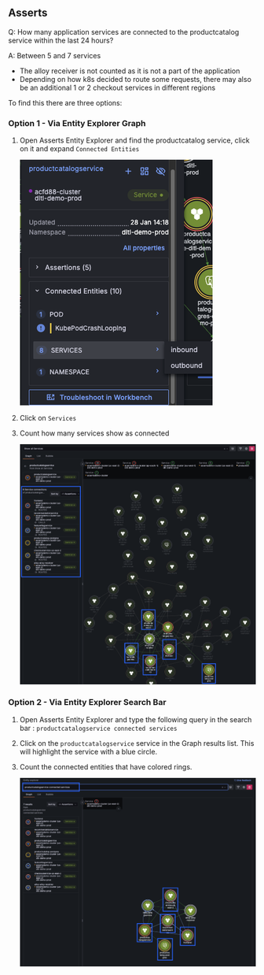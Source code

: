 ## Asserts
Q: How many application services are connected to the productcatalog service within the last 24 hours?

A: Between 5 and 7 services 
- The alloy receiver is not counted as it is not a part of the application
- Depending on how k8s decided to route some requests, there may also be an additional 1 or 2 checkout services in different regions

To find this there are three options:

### Option 1 - Via Entity Explorer Graph
1. Open Asserts Entity Explorer and find the productcatalog service, click on it and expand `Connected Entities`

    ![allentities](/images/breakout_2/1.2-asserts-1.png)

1. Click on `Services`

1. Count how many services show as connected

    ![allentities](/images/breakout_2/1.2-asserts-2.png)

### Option 2 - Via Entity Explorer Search Bar
1. Open Asserts Entity Explorer and type the following query in the search bar : `productcatalogservice connected services`    
1. Click on the `productcatalogservice` service in the Graph results list. This will highlight the service with a blue circle.
1. Count the connected entities that have colored rings.

    ![allentities](/images/breakout_2/1.2-asserts-3.png)
